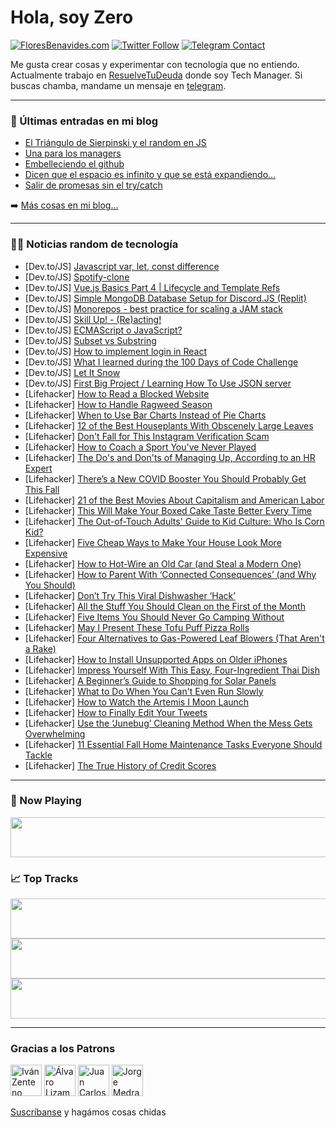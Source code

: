 # Hola, soy Zero

[![FloresBenavides.com](https://img.shields.io/website?down_message=oops&label=MiBlog&style=for-the-badge&up_message=online&url=https%3A%2F%2Ffloresbenavides.com)](https://floresbenavides.com) [![Twitter Follow](https://img.shields.io/twitter/follow/ZeroDragon?color=%231DA1F2&label=Follow&logo=twitter&logoColor=ffffff&style=for-the-badge)](https://twitter.com/zerodragon) [![Telegram Contact](https://img.shields.io/badge/escr%C3%ADbeme-ZeroDragon-%2326A5E4?style=for-the-badge&logo=telegram)](https://t.me/zerodragon)

Me gusta crear cosas y experimentar con tecnología que no entiendo.
Actualmente trabajo en [ResuelveTuDeuda](http://github.com/resuelve) donde soy Tech Manager.
Si buscas chamba, mandame un mensaje en [telegram](https://t.me/zerodragon).

---

### 📕 Últimas entradas en mi blog
<!-- BLOG-POST-LIST:START -->
- [El Triángulo de Sierpinski y el random en JS](https://floresbenavides.com/el-triangulo-de-sierpinski-y-el-random-en-js/)
- [Una para los managers](https://floresbenavides.com/una-para-los-managers/)
- [Embelleciendo el github](https://floresbenavides.com/embelleciendo-el-github/)
- [Dicen que el espacio es infinito y que se está expandiendo…](https://floresbenavides.com/dicen-que-el-espacio-es-infinito-y-que-se-esta-expandiendo/)
- [Salir de promesas sin el try/catch](https://floresbenavides.com/salir-de-promesas-sin-el-try-catch/)
<!-- BLOG-POST-LIST:END -->

➡️ [Más cosas en mi blog...](https://floresbenavides.com)

---

### 👨‍💻 Noticias random de tecnología
<!-- TECH-POSTS:START -->
- [Dev.to/JS] [Javascript var, let, const difference](https://dev.to/ajaybaraiya6/javascript-var-let-const-difference-23ab)
- [Dev.to/JS] [Spotify-clone](https://dev.to/flocodes/spotify-clone-4bak)
- [Dev.to/JS] [Vue.js Basics Part 4 | Lifecycle and Template Refs](https://dev.to/ahmetmeliksah/vuejs-basics-part-4-lifecycle-and-template-refs-4hlk)
- [Dev.to/JS] [Simple MongoDB Database Setup for Discord.JS &lpar;Replit&rpar;](https://dev.to/w6/simple-mongodb-database-for-discordjs-replit-3i2k)
- [Dev.to/JS] [Monorepos - best practice for scaling a JAM stack](https://dev.to/elliotalexander/monorepos-best-practice-for-scaling-a-jam-stack-dl)
- [Dev.to/JS] [Skill Up! - &lpar;Re&rpar;acting!](https://dev.to/charleebrown/skill-up-reacting-512e)
- [Dev.to/JS] [ECMAScript o JavaScript?](https://dev.to/julio_santacruz/ecmascript-o-javascript-272g)
- [Dev.to/JS] [Subset vs Substring](https://dev.to/zeeshanali0704/subset-vs-substring-42fm)
- [Dev.to/JS] [How to implement login in React](https://dev.to/pooja/how-to-implement-login-system-in-react-project-2pkk)
- [Dev.to/JS] [What I learned during the 100 Days of Code Challenge](https://dev.to/hikari7/what-i-learned-from-100-days-of-code-challenge-39lf)
- [Dev.to/JS] [Let It Snow](https://dev.to/rmion/let-it-snow-15d0)
- [Dev.to/JS] [First Big Project / Learning How To Use JSON server](https://dev.to/ldakanno/first-big-project-learning-how-to-use-json-server-1b5)
- [Lifehacker] [How to Read a Blocked Website](https://lifehacker.com/how-to-read-a-blocked-website-1849492000)
- [Lifehacker] [How to Handle Ragweed Season](https://lifehacker.com/how-to-handle-ragweed-season-1849491699)
- [Lifehacker] [When to Use Bar Charts Instead of Pie Charts](https://lifehacker.com/when-to-use-bar-charts-instead-of-pie-charts-1849488600)
- [Lifehacker] [12 of the Best Houseplants With Obscenely Large Leaves](https://lifehacker.com/12-of-the-best-houseplants-with-obscenely-large-leaves-1849490559)
- [Lifehacker] [Don&#39;t Fall for This Instagram Verification Scam](https://lifehacker.com/dont-fall-for-this-instagram-verification-scam-1849490064)
- [Lifehacker] [How to Coach a Sport You&#39;ve Never Played](https://lifehacker.com/how-to-coach-a-sport-youve-never-played-1849479459)
- [Lifehacker] [The Do&#39;s and Don&#39;ts of Managing Up, According to an HR Expert](https://lifehacker.com/the-dos-and-donts-of-managing-up-according-to-an-hr-ex-1849488606)
- [Lifehacker] [There’s a New COVID Booster You Should Probably Get This Fall](https://lifehacker.com/there-s-a-new-covid-booster-you-should-probably-get-thi-1849490154)
- [Lifehacker] [21 of the Best Movies About Capitalism and American Labor](https://lifehacker.com/21-of-the-best-movies-about-capitalism-and-american-lab-1849484326)
- [Lifehacker] [This Will Make Your Boxed Cake Taste Better Every Time](https://lifehacker.com/this-will-make-your-boxed-cake-taste-better-every-time-1849487421)
- [Lifehacker] [The Out-of-Touch Adults&#39; Guide to Kid Culture: Who Is Corn Kid?](https://lifehacker.com/the-out-of-touch-adults-guide-to-kid-culture-who-is-co-1849488927)
- [Lifehacker] [Five Cheap Ways to Make Your House Look More Expensive](https://lifehacker.com/five-cheap-ways-to-make-your-house-look-more-expensive-1849487827)
- [Lifehacker] [How to Hot-Wire an Old Car &lpar;and Steal a Modern One&rpar;](https://lifehacker.com/how-to-hot-wire-an-old-car-and-steal-a-modern-one-1849486498)
- [Lifehacker] [How to Parent With ‘Connected Consequences’ &lpar;and Why You Should&rpar;](https://lifehacker.com/how-to-parent-with-connected-consequences-and-why-yo-1849470945)
- [Lifehacker] [Don’t Try This Viral Dishwasher ‘Hack’](https://lifehacker.com/don-t-try-this-viral-dishwasher-hack-1849486687)
- [Lifehacker] [All the Stuff You Should Clean on the First of the Month](https://lifehacker.com/all-the-stuff-you-should-clean-on-the-first-of-the-mont-1849485773)
- [Lifehacker] [Five Items You Should Never Go Camping Without](https://lifehacker.com/five-items-you-should-never-go-camping-without-1849486550)
- [Lifehacker] [May I Present These Tofu Puff Pizza Rolls](https://lifehacker.com/may-i-present-these-tofu-puff-pizza-rolls-1849486137)
- [Lifehacker] [Four Alternatives to Gas-Powered Leaf Blowers &lpar;That Aren&#39;t a Rake&rpar;](https://lifehacker.com/four-alternatives-to-gas-powered-leaf-blowers-that-are-1849485628)
- [Lifehacker] [How to Install Unsupported Apps on Older iPhones](https://lifehacker.com/how-to-install-unsupported-apps-on-older-iphones-1849485024)
- [Lifehacker] [Impress Yourself With This Easy, Four-Ingredient Thai Dish](https://lifehacker.com/impress-yourself-with-this-easy-four-ingredient-thai-d-1849485119)
- [Lifehacker] [A Beginner’s Guide to Shopping for Solar Panels](https://lifehacker.com/a-beginner-s-guide-to-shopping-for-solar-panels-1849484992)
- [Lifehacker] [What to Do When You Can&#39;t Even Run Slowly](https://lifehacker.com/what-to-do-when-you-cant-even-run-slowly-1849485075)
- [Lifehacker] [How to Watch the Artemis I Moon Launch](https://lifehacker.com/how-to-watch-the-artemis-i-moon-launch-1849446335)
- [Lifehacker] [How to Finally Edit Your Tweets](https://lifehacker.com/how-to-finally-edit-your-tweets-1849484269)
- [Lifehacker] [Use the ‘Junebug’ Cleaning Method When the Mess Gets Overwhelming](https://lifehacker.com/use-the-junebug-cleaning-method-when-the-mess-gets-ov-1849481011)
- [Lifehacker] [11 Essential Fall Home Maintenance Tasks Everyone Should Tackle](https://lifehacker.com/11-essential-fall-home-maintenance-tasks-everyone-shoul-1849480075)
- [Lifehacker] [The True History of Credit Scores](https://lifehacker.com/the-true-history-of-credit-scores-1849482730)<!-- TECH-POSTS:END -->

---

### 🎵 Now Playing
<a href="https://spotify-now-playing-dun.vercel.app/now-playing?open"><img src="https://spotify-now-playing-dun.vercel.app/now-playing" width="540" height="64"></a>

### 📈 Top Tracks
<a href="https://spotify-now-playing-dun.vercel.app/top-tracks?i=1&open"><img src="https://spotify-now-playing-dun.vercel.app/top-tracks?i=1" width="540" height="64"></a>
<a href="https://spotify-now-playing-dun.vercel.app/top-tracks?i=2&open"><img src="https://spotify-now-playing-dun.vercel.app/top-tracks?i=2" width="540" height="64"></a>
<a href="https://spotify-now-playing-dun.vercel.app/top-tracks?i=3&open"><img src="https://spotify-now-playing-dun.vercel.app/top-tracks?i=3" width="540" height="64"></a>

---

### Gracias a los Patrons
[<img src="https://avatars.githubusercontent.com/u/243380?v=4" alt="Iván Zenteno" width="50px">](https://github.com/k001) [<img src="https://avatars.githubusercontent.com/u/19955639?v=4" alt="Álvaro Lizama" width="50px">](https://github.com/alvarolizama) [<img src="https://avatars.githubusercontent.com/u/2718753?v=4" alt="Juan Carlos Ruiz" width="50px">](https://github.com/JuanCrg90) [<img src="https://avatars.githubusercontent.com/u/37025?v=4" alt="Jorge Medrano" width="50px">](https://github.com/h1pp1e) 

[Suscríbanse](https://www.patreon.com/zerodragon) y hagámos cosas chidas
